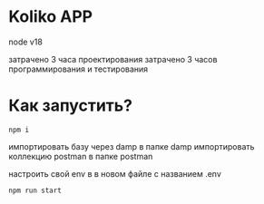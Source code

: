 # Koliko APP
node v18

затрачено 3 часa проектирования
затрачено 3 часов программирования и тестирования

# Как запустить?
```
npm i
```
импортировать базу через damp в папке damp
импортировать коллекцию postman в папке postman 

настроить свой env в в новом файле с названием .env 

```
npm run start
```